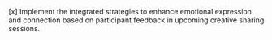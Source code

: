 [x] Implement the integrated strategies to enhance emotional expression and connection based on participant feedback in upcoming creative sharing sessions.